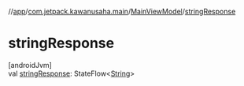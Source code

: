 //[app](../../../index.md)/[com.jetpack.kawanusaha.main](../index.md)/[MainViewModel](index.md)/[stringResponse](string-response.md)

# stringResponse

[androidJvm]\
val [stringResponse](string-response.md): StateFlow&lt;[String](https://kotlinlang.org/api/latest/jvm/stdlib/kotlin/-string/index.html)&gt;

